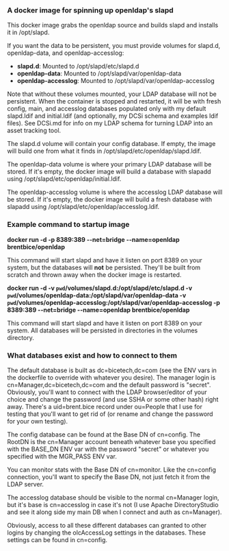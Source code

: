 
### A docker image for spinning up openldap's slapd

This docker image grabs the openldap source and builds slapd and
installs it in /opt/slapd. 

If you want the data to be persistent, you must provide volumes for
slapd.d, openldap-data, and openldap-accesslog:

- **slapd.d**: Mounted to /opt/slapd/etc/slapd.d
- **openldap-data**: Mounted to /opt/slapd/var/openldap-data
- **openldap-accesslog**: Mounted to /opt/slapd/var/openldap-accesslog

Note that without these volumes mounted, your LDAP database will not
be persistent. When the container is stopped and restarted, it will be
with fresh config, main, and accesslog databases populated only with
my default slapd.ldif and initial.ldif (and optionally, my DCSi
schema and examples ldif files). See DCSi.md for info on my
LDAP schema for turning LDAP into an asset tracking tool.

The slapd.d volume will contain your config database. If empty, the image
will build one from what it finds in /opt/slapd/etc/openldap/slapd.ldif.

The openldap-data volume is where your primary LDAP database
will be stored. If it's empty, the docker image will build a
database with slapadd using /opt/slapd/etc/openldap/initial.ldif.

The openldap-accesslog volume is where the accesslog LDAP database will
be stored. If it's empty, the docker image will build a fresh database
with slapadd using /opt/slapd/etc/openldap/accesslog.ldif.

### Example command to startup image

**docker run -d -p 8389:389 --net=bridge --name=openldap brentbice/openldap**

This command will start slapd and have it listen on port 8389 on your system,
but the databases will **not** be persisted. They'll be built from scratch
and thrown away when the docker image is restarted.

**docker run -d -v `pwd`/volumes/slapd.d:/opt/slapd/etc/slapd.d -v `pwd`/volumes/openldap-data:/opt/slapd/var/openldap-data -v `pwd`/volumes/openldap-accesslog:/opt/slapd/var/openldap-accesslog -p 8389:389 --net=bridge --name=openldap brentbice/openldap**

This command will start slapd and have it listen on port 8389 on your system.
All databases will be persisted in directories in the volumes directory.

### What databases exist and how to connect to them

The default database is built as dc=bicetech,dc=com (see the ENV vars
in the dockerfile to override with whatever you desire). The manager login
is cn=Manager,dc=bicetech,dc=com and the default password is "secret".
Obviously, you'll want to connect with the LDAP browser/editor of your choice
and change the password (and use SSHA or some other hash) right away.
There's a uid=brent.bice record under ou=People that I use for testing
that you'll want to get rid of (or rename and change the password for your
own testing).

The config database can be found at the Base DN of cn=config. The RootDN
is the cn=Manager account beneath whatever base you specified with the
BASE_DN ENV var with the password "secret" or whatever you specified with
the MGR_PASS ENV var.

You can monitor stats with the Base DN of cn=monitor. Like the cn=config
connection, you'll want to specify the Base DN, not just fetch it from
the LDAP server.

The accesslog database should be visible to the normal cn=Manager login,
but it's base is cn=accesslog in case it's not (I use Apache
DirectoryStudio and see it along side my main DB when I connect and
auth as cn=Manager).

Obviously, access to all these different databases can granted to other
logins by changing the olcAccessLog settings in the databases. These
settings can be found in cn=config.

